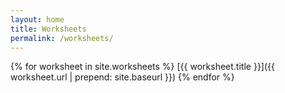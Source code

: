 ```yaml
---
layout: home
title: Worksheets
permalink: /worksheets/
---
```


{% for worksheet in site.worksheets %}
[{{ worksheet.title }}]({{ worksheet.url | prepend: site.baseurl }})
{% endfor %}